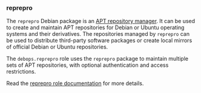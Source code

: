 ### reprepro

The `reprepro` Debian package is an [APT repository
manager](https://wiki.debian.org/DebianRepository/SetupWithReprepro). It
can be used to create and maintain APT repositories for Debian or Ubuntu
operating systems and their derivatives. The repositories managed by
`reprepro` can be used to distribute third-party software packages or
create local mirrors of official Debian or Ubuntu repositories.

The `debops.reprepro` role uses the `reprepro` package to maintain
multiple sets of APT repositories, with optional authentication and
access restrictions.

Read the [reprepro role documentation](https://docs.debops.org/en/HEAD/ansible/roles/reprepro/) for more details.
